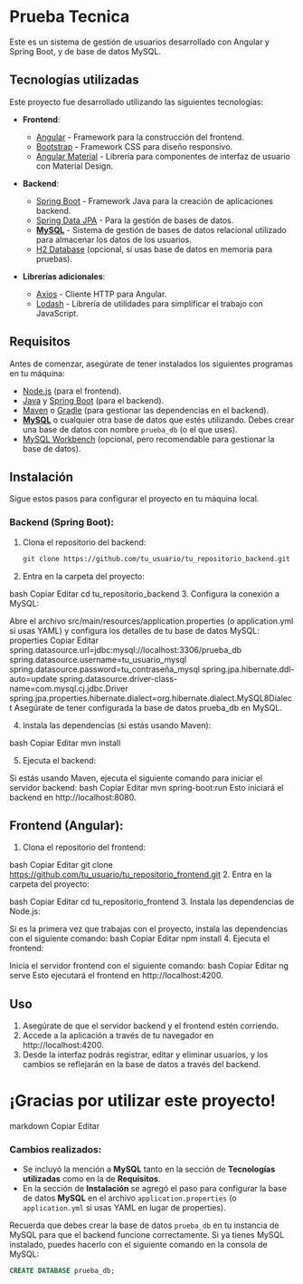 # Prueba Tecnica

Este es un sistema de gestión de usuarios desarrollado con Angular y Spring Boot, y de base de datos MySQL.

## Tecnologías utilizadas

Este proyecto fue desarrollado utilizando las siguientes tecnologías:

- **Frontend**:
  - [Angular](https://angular.io/) - Framework para la construcción del frontend.
  - [Bootstrap](https://getbootstrap.com/) - Framework CSS para diseño responsivo.
  - [Angular Material](https://material.angular.io/) - Librería para componentes de interfaz de usuario con Material Design.

- **Backend**:
  - [Spring Boot](https://spring.io/projects/spring-boot) - Framework Java para la creación de aplicaciones backend.
  - [Spring Data JPA](https://spring.io/projects/spring-data-jpa) - Para la gestión de bases de datos.
  - **[MySQL](https://www.mysql.com/)** - Sistema de gestión de bases de datos relacional utilizado para almacenar los datos de los usuarios.
  - [H2 Database](https://www.h2database.com/html/main.html) (opcional, si usas base de datos en memoria para pruebas).

- **Librerías adicionales**:
  - [Axios](https://axios-http.com/) - Cliente HTTP para Angular.
  - [Lodash](https://lodash.com/) - Librería de utilidades para simplificar el trabajo con JavaScript.

## Requisitos

Antes de comenzar, asegúrate de tener instalados los siguientes programas en tu máquina:

- [Node.js](https://nodejs.org/) (para el frontend).
- [Java](https://www.java.com/es/download/) y [Spring Boot](https://spring.io/projects/spring-boot) (para el backend).
- [Maven](https://maven.apache.org/) o [Gradle](https://gradle.org/) (para gestionar las dependencias en el backend).
- **[MySQL](https://www.mysql.com/)** o cualquier otra base de datos que estés utilizando. Debes crear una base de datos con nombre `prueba_db` (o el que uses).
- [MySQL Workbench](https://dev.mysql.com/downloads/workbench/) (opcional, pero recomendable para gestionar la base de datos).

## Instalación

Sigue estos pasos para configurar el proyecto en tu máquina local.

### Backend (Spring Boot):

1. Clona el repositorio del backend:
   ```bash
   git clone https://github.com/tu_usuario/tu_repositorio_backend.git
2. Entra en la carpeta del proyecto:

  bash
  Copiar
  Editar
  cd tu_repositorio_backend
3. Configura la conexión a MySQL:

Abre el archivo src/main/resources/application.properties (o application.yml si usas YAML) y configura los detalles de tu base de datos MySQL:
properties
Copiar
Editar
spring.datasource.url=jdbc:mysql://localhost:3306/prueba_db
spring.datasource.username=tu_usuario_mysql
spring.datasource.password=tu_contraseña_mysql
spring.jpa.hibernate.ddl-auto=update
spring.datasource.driver-class-name=com.mysql.cj.jdbc.Driver
spring.jpa.properties.hibernate.dialect=org.hibernate.dialect.MySQL8Dialect
Asegúrate de tener configurada la base de datos prueba_db en MySQL.

4. Instala las dependencias (si estás usando Maven):

bash
Copiar
Editar
mvn install

5. Ejecuta el backend:

Si estás usando Maven, ejecuta el siguiente comando para iniciar el servidor backend:
bash
Copiar
Editar
mvn spring-boot:run
Esto iniciará el backend en http://localhost:8080.

## Frontend (Angular):
1. Clona el repositorio del frontend:

bash
Copiar
Editar
git clone https://github.com/tu_usuario/tu_repositorio_frontend.git
2. Entra en la carpeta del proyecto:

bash
Copiar
Editar
cd tu_repositorio_frontend
3. Instala las dependencias de Node.js:

Si es la primera vez que trabajas con el proyecto, instala las dependencias con el siguiente comando:
bash
Copiar
Editar
npm install
4. Ejecuta el frontend:

Inicia el servidor frontend con el siguiente comando:
bash
Copiar
Editar
ng serve
Esto ejecutará el frontend en http://localhost:4200.

## Uso
1. Asegúrate de que el servidor backend y el frontend estén corriendo.
2. Accede a la aplicación a través de tu navegador en http://localhost:4200.
3. Desde la interfaz podrás registrar, editar y eliminar usuarios, y los cambios se reflejarán en la base de datos a través del backend.

  # ¡Gracias por utilizar este proyecto!

markdown
Copiar
Editar

### Cambios realizados:

- Se incluyó la mención a **MySQL** tanto en la sección de **Tecnologías utilizadas** como en la de **Requisitos**.
- En la sección de **Instalación** se agregó el paso para configurar la base de datos **MySQL** en el archivo `application.properties` (o `application.yml` si usas YAML en lugar de properties).

Recuerda que debes crear la base de datos `prueba_db` en tu instancia de MySQL para que el backend funcione correctamente. Si ya tienes MySQL instalado, puedes hacerlo con el siguiente comando en la consola de MySQL:

```sql
CREATE DATABASE prueba_db;
